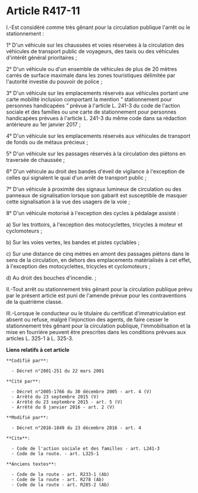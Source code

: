 # Article R417-11

I.-Est considéré comme très gênant pour la circulation publique l'arrêt ou le stationnement : 

1° D'un véhicule sur les chaussées et voies réservées à la circulation des véhicules de transport public de voyageurs, des
taxis ou des véhicules d'intérêt général prioritaires ; 

2° D'un véhicule ou d'un ensemble de véhicules de plus de 20 mètres carrés de surface maximale dans les zones touristiques
délimitée par l'autorité investie du pouvoir de police ; 

3° D'un véhicule sur les emplacements réservés aux véhicules portant une carte mobilité inclusion comportant la mention “
stationnement pour personnes handicapées ” prévue à l'article L. 241-3 du code de l'action sociale et des familles ou une
carte de stationnement pour personnes handicapées prévues à l'article L. 241-3 du même code dans sa rédaction antérieure au
1er janvier 2017 ; 

4° D'un véhicule sur les emplacements réservés aux véhicules de transport de fonds ou de métaux précieux ; 

5° D'un véhicule sur les passages réservés à la circulation des piétons en traversée de chaussée ; 

6° D'un véhicule au droit des bandes d'éveil de vigilance à l'exception de celles qui signalent le quai d'un arrêt de
transport public ; 

7° D'un véhicule à proximité des signaux lumineux de circulation ou des panneaux de signalisation lorsque son gabarit est
susceptible de masquer cette signalisation à la vue des usagers de la voie ; 

8° D'un véhicule motorisé à l'exception des cycles à pédalage assisté : 

a) Sur les trottoirs, à l'exception des motocyclettes, tricycles à moteur et cyclomoteurs ; 

b) Sur les voies vertes, les bandes et pistes cyclables ; 

c) Sur une distance de cinq mètres en amont des passages piétons dans le sens de la circulation, en dehors des emplacements
matérialisés à cet effet, à l'exception des motocyclettes, tricycles et cyclomoteurs ; 

d) Au droit des bouches d'incendie. ; 

II.-Tout arrêt ou stationnement très gênant pour la circulation publique prévu par le présent article est puni de l'amende
prévue pour les contraventions de la quatrième classe. 

III.-Lorsque le conducteur ou le titulaire du certificat d'immatriculation est absent ou refuse, malgré l'injonction des
agents, de faire cesser le stationnement très gênant pour la circulation publique, l'immobilisation et la mise en fourrière
peuvent être prescrites dans les conditions prévues aux articles L. 325-1 à L. 325-3.

**Liens relatifs à cet article**

	**Codifié par**:

	  - Décret n°2001-251 du 22 mars 2001

	**Cité par**:

	  - Décret n°2005-1766 du 30 décembre 2005 - art. 4 (V)
	  - Arrêté du 23 septembre 2015 (V)
	  - Arrêté du 23 septembre 2015 - art. 5 (V)
	  - Arrêté du 8 janvier 2016 - art. 2 (V)

	**Modifié par**:

	  - Décret n°2016-1849 du 23 décembre 2016 - art. 4

	**Cite**:

	  - Code de l'action sociale et des familles - art. L241-3
	  - Code de la route. - art. L325-1

	**Anciens textes**:

	  - Code de la route - art. R233-1 (Ab)
	  - Code de la route - art. R278 (Ab)
	  - Code de la route - art. R285-2 (Ab)
